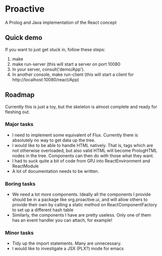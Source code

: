 Proactive
=========

A Prolog and Java implementation of the React concept

Quick demo
----------
If you want to just get stuck in, follow these steps:
   1. make
   1. make run-server (this will start a server on port 10080
   1. In your server, consult('demo/App').
   1. In another console, make run-client (this will start a client for http://localhost:10080/react/App)

Roadmap
-------
Currently this is just a toy, but the skeleton is almost complete and ready for fleshing out.

### Major tasks
   * I need to implement some equivalent of Flux. Currently there is absolutely no way to get data up the tree.
   * I would like to be able to handle HTML natively. That is, tags which are not otherwise overloaded, but also valid HTML will become PrologHTML nodes in the tree. Components can then do with those what they want.
   * I had to suck quite a bit of code from GPJ into ReactEnvironment and ReactModule
   * A lot of documentation needs to be written.
   
### Boring tasks
   * We need a lot more components. Ideally all the components I provide should be in a package like org.proactive.ui, and will allow others to provide their own by calling a static method on ReactComponentFactory to set up a different hash table
   * Similarly, the components I have are pretty useless. Only one of them has an event handler you can attach, for example!

### Minor tasks
   * Tidy up the import statements. Many are unnecessary.
   * I would like to investigate a JSX (PLX?) mode for emacs